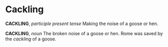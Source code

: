 # Cackling

**CACKLING**, _participle present tense_ Making the noise of a goose or hen.

**CACKLING**, _noun_ The broken noise of a goose or hen. Rome was saved by the _cackling_ of a goose.